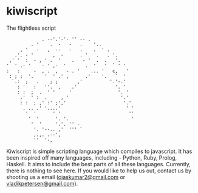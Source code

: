 kiwiscript
==========
The flightless script

	             . --'.'-'- '' -- .
	         . '    .  -   -   .    '..
	     , '   -   ,  --   -   .    .  ' .
	   .'. - '       ,  -      . '   .   . '.
	 ,' '  :  - , ' .  '    .   - '  .  .   '.
	'  ' .- '    - ' ,-  '       .  '   '  ` ' '
	:   :     -  , .  ,   - . '    ... '   c,   '
	 : ; ;  '.    '  ' .' ,      .'    '.   `  '
	  `.:  ;   .    ; ;       ,'          '.'-.'
	    : '   :   ''.  ,    .'              '. '
	    : :  ;  .  ' '     '                 '. '
	     .'  ' :  .     , '                   '.'
	     : :  ; ,' :' ;','                     '.'
	      . .. .' '....'                        ' '
	       '  '      ' '                         ''
	        '  '      '. '.                       '
	         '  '     '.'. '' -
	          '. '--.. ,'  ''' `
	          ,.,. .--',
	          ''  '-,
Kiwiscript is simple scripting language which compiles to javascript. It has been inspired off many languages, including - Python, Ruby, Prolog, Haskell. It aims to include the best parts of all these languages. Currently, there is nothing to see here. If you would like to help us out, contact us by shooting us a email (ojaskumar2@gmail.com or vladikpetersen@gmail.com).
